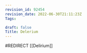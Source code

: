```yaml
---
revision_id: 92454
revision_date: 2022-06-30T21:11:23Z
Tags:

draft: false
Title: Delerium
---
```

#REDIRECT [[Delirium]]
